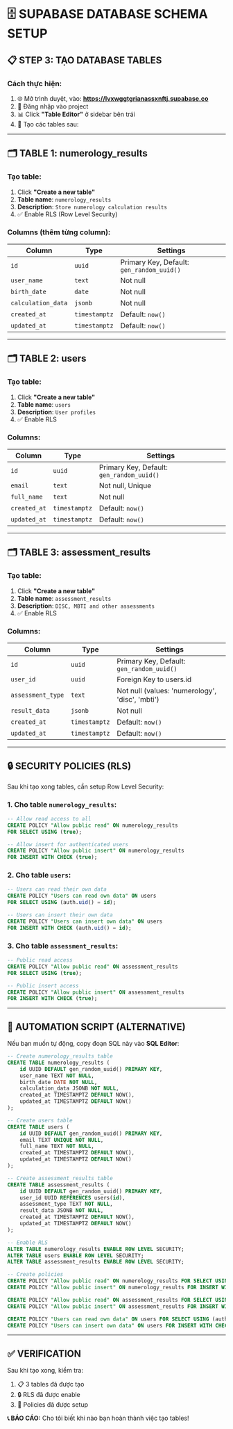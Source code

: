 # 🗄️ SUPABASE DATABASE SCHEMA SETUP

## 📋 **STEP 3: TẠO DATABASE TABLES**

### **Cách thực hiện:**
1. 🌐 Mở trình duyệt, vào: **https://lvxwggtgrianassxnftj.supabase.co**
2. 🔐 Đăng nhập vào project
3. 📊 Click **"Table Editor"** ở sidebar bên trái
4. 📝 Tạo các tables sau:

---

## 🗂️ **TABLE 1: numerology_results**

### Tạo table:
1. Click **"Create a new table"**
2. **Table name**: `numerology_results`
3. **Description**: `Store numerology calculation results`
4. ✅ Enable RLS (Row Level Security)

### Columns (thêm từng column):

| Column | Type | Settings |
|--------|------|----------|
| `id` | `uuid` | Primary Key, Default: `gen_random_uuid()` |
| `user_name` | `text` | Not null |
| `birth_date` | `date` | Not null |
| `calculation_data` | `jsonb` | Not null |
| `created_at` | `timestamptz` | Default: `now()` |
| `updated_at` | `timestamptz` | Default: `now()` |

---

## 🗂️ **TABLE 2: users**

### Tạo table:
1. Click **"Create a new table"**  
2. **Table name**: `users`
3. **Description**: `User profiles`
4. ✅ Enable RLS

### Columns:

| Column | Type | Settings |
|--------|------|----------|
| `id` | `uuid` | Primary Key, Default: `gen_random_uuid()` |
| `email` | `text` | Not null, Unique |
| `full_name` | `text` | Not null |
| `created_at` | `timestamptz` | Default: `now()` |
| `updated_at` | `timestamptz` | Default: `now()` |

---

## 🗂️ **TABLE 3: assessment_results**

### Tạo table:
1. Click **"Create a new table"**
2. **Table name**: `assessment_results`  
3. **Description**: `DISC, MBTI and other assessments`
4. ✅ Enable RLS

### Columns:

| Column | Type | Settings |
|--------|------|----------|
| `id` | `uuid` | Primary Key, Default: `gen_random_uuid()` |
| `user_id` | `uuid` | Foreign Key to users.id |
| `assessment_type` | `text` | Not null (values: 'numerology', 'disc', 'mbti') |
| `result_data` | `jsonb` | Not null |
| `created_at` | `timestamptz` | Default: `now()` |
| `updated_at` | `timestamptz` | Default: `now()` |

---

## 🔒 **SECURITY POLICIES (RLS)**

Sau khi tạo xong tables, cần setup Row Level Security:

### 1. Cho table `numerology_results`:
```sql
-- Allow read access to all
CREATE POLICY "Allow public read" ON numerology_results
FOR SELECT USING (true);

-- Allow insert for authenticated users
CREATE POLICY "Allow public insert" ON numerology_results  
FOR INSERT WITH CHECK (true);
```

### 2. Cho table `users`:
```sql
-- Users can read their own data
CREATE POLICY "Users can read own data" ON users
FOR SELECT USING (auth.uid() = id);

-- Users can insert their own data
CREATE POLICY "Users can insert own data" ON users
FOR INSERT WITH CHECK (auth.uid() = id);
```

### 3. Cho table `assessment_results`:
```sql
-- Public read access
CREATE POLICY "Allow public read" ON assessment_results
FOR SELECT USING (true);

-- Public insert access  
CREATE POLICY "Allow public insert" ON assessment_results
FOR INSERT WITH CHECK (true);
```

---

## 🚀 **AUTOMATION SCRIPT (ALTERNATIVE)**

Nếu bạn muốn tự động, copy đoạn SQL này vào **SQL Editor**:

```sql
-- Create numerology_results table
CREATE TABLE numerology_results (
    id UUID DEFAULT gen_random_uuid() PRIMARY KEY,
    user_name TEXT NOT NULL,
    birth_date DATE NOT NULL,
    calculation_data JSONB NOT NULL,
    created_at TIMESTAMPTZ DEFAULT NOW(),
    updated_at TIMESTAMPTZ DEFAULT NOW()
);

-- Create users table  
CREATE TABLE users (
    id UUID DEFAULT gen_random_uuid() PRIMARY KEY,
    email TEXT UNIQUE NOT NULL,
    full_name TEXT NOT NULL,
    created_at TIMESTAMPTZ DEFAULT NOW(),
    updated_at TIMESTAMPTZ DEFAULT NOW()
);

-- Create assessment_results table
CREATE TABLE assessment_results (
    id UUID DEFAULT gen_random_uuid() PRIMARY KEY,
    user_id UUID REFERENCES users(id),
    assessment_type TEXT NOT NULL,
    result_data JSONB NOT NULL, 
    created_at TIMESTAMPTZ DEFAULT NOW(),
    updated_at TIMESTAMPTZ DEFAULT NOW()
);

-- Enable RLS
ALTER TABLE numerology_results ENABLE ROW LEVEL SECURITY;
ALTER TABLE users ENABLE ROW LEVEL SECURITY;
ALTER TABLE assessment_results ENABLE ROW LEVEL SECURITY;

-- Create policies
CREATE POLICY "Allow public read" ON numerology_results FOR SELECT USING (true);
CREATE POLICY "Allow public insert" ON numerology_results FOR INSERT WITH CHECK (true);

CREATE POLICY "Allow public read" ON assessment_results FOR SELECT USING (true);  
CREATE POLICY "Allow public insert" ON assessment_results FOR INSERT WITH CHECK (true);

CREATE POLICY "Users can read own data" ON users FOR SELECT USING (auth.uid() = id);
CREATE POLICY "Users can insert own data" ON users FOR INSERT WITH CHECK (auth.uid() = id);
```

---

## ✅ **VERIFICATION**

Sau khi tạo xong, kiểm tra:
1. 📋 3 tables đã được tạo
2. 🔒 RLS đã được enable
3. 📝 Policies đã được setup

**📞 BÁO CÁO:** Cho tôi biết khi nào bạn hoàn thành việc tạo tables!